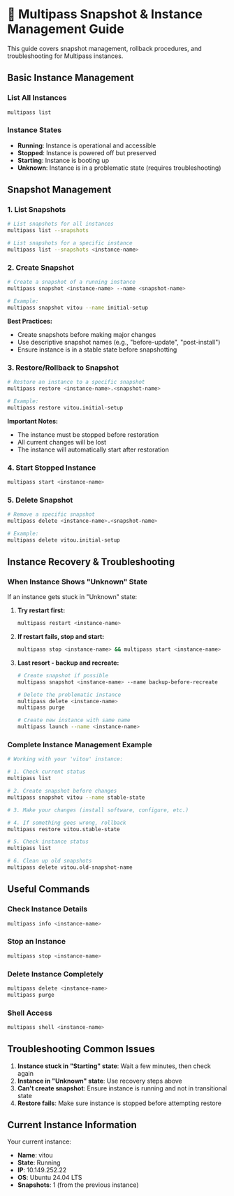 # 🚀 Multipass Snapshot & Instance Management Guide

This guide covers snapshot management, rollback procedures, and troubleshooting for Multipass instances.

## Basic Instance Management

### List All Instances
```bash
multipass list
```

### Instance States
- **Running**: Instance is operational and accessible
- **Stopped**: Instance is powered off but preserved
- **Starting**: Instance is booting up
- **Unknown**: Instance is in a problematic state (requires troubleshooting)

## Snapshot Management

### 1. List Snapshots
```bash
# List snapshots for all instances
multipass list --snapshots

# List snapshots for a specific instance
multipass list --snapshots <instance-name>
```

### 2. Create Snapshot
```bash
# Create a snapshot of a running instance
multipass snapshot <instance-name> --name <snapshot-name>

# Example:
multipass snapshot vitou --name initial-setup
```

**Best Practices:**
- Create snapshots before making major changes
- Use descriptive snapshot names (e.g., "before-update", "post-install")
- Ensure instance is in a stable state before snapshotting

### 3. Restore/Rollback to Snapshot
```bash
# Restore an instance to a specific snapshot
multipass restore <instance-name>.<snapshot-name>

# Example:
multipass restore vitou.initial-setup
```

**Important Notes:**
- The instance must be stopped before restoration
- All current changes will be lost
- The instance will automatically start after restoration

### 4. Start Stopped Instance
```bash
multipass start <instance-name>
```

### 5. Delete Snapshot
```bash
# Remove a specific snapshot
multipass delete <instance-name>.<snapshot-name>

# Example:
multipass delete vitou.initial-setup
```

## Instance Recovery & Troubleshooting

### When Instance Shows "Unknown" State

If an instance gets stuck in "Unknown" state:

1. **Try restart first:**
   ```bash
   multipass restart <instance-name>
   ```

2. **If restart fails, stop and start:**
   ```bash
   multipass stop <instance-name> && multipass start <instance-name>
   ```

3. **Last resort - backup and recreate:**
   ```bash
   # Create snapshot if possible
   multipass snapshot <instance-name> --name backup-before-recreate

   # Delete the problematic instance
   multipass delete <instance-name>
   multipass purge

   # Create new instance with same name
   multipass launch --name <instance-name>
   ```

### Complete Instance Management Example

```bash
# Working with your 'vitou' instance:

# 1. Check current status
multipass list

# 2. Create snapshot before changes
multipass snapshot vitou --name stable-state

# 3. Make your changes (install software, configure, etc.)

# 4. If something goes wrong, rollback
multipass restore vitou.stable-state

# 5. Check instance status
multipass list

# 6. Clean up old snapshots
multipass delete vitou.old-snapshot-name
```

## Useful Commands

### Check Instance Details
```bash
multipass info <instance-name>
```

### Stop an Instance
```bash
multipass stop <instance-name>
```

### Delete Instance Completely
```bash
multipass delete <instance-name>
multipass purge
```

### Shell Access
```bash
multipass shell <instance-name>
```

## Troubleshooting Common Issues

1. **Instance stuck in "Starting" state**: Wait a few minutes, then check again
2. **Instance in "Unknown" state**: Use recovery steps above
3. **Can't create snapshot**: Ensure instance is running and not in transitional state
4. **Restore fails**: Make sure instance is stopped before attempting restore

## Current Instance Information

Your current instance:
- **Name**: vitou
- **State**: Running
- **IP**: 10.149.252.22
- **OS**: Ubuntu 24.04 LTS
- **Snapshots**: 1 (from the previous instance)